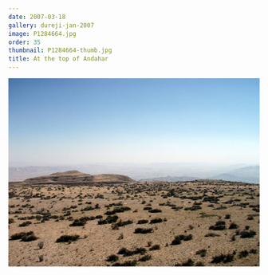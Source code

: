 ```yaml
---
date: 2007-03-18
gallery: dureji-jan-2007
image: P1284664.jpg
order: 35
thumbnail: P1284664-thumb.jpg
title: At the top of Andahar
---
```


![At the top of Andahar](./P1284664.jpg)